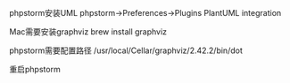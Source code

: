 phpstorm安装UML
phpstorm->Preferences->Plugins
PlantUML integration

Mac需要安装graphviz
brew install graphviz

phpstorm需要配置路径
/usr/local/Cellar/graphviz/2.42.2/bin/dot

重启phpstorm